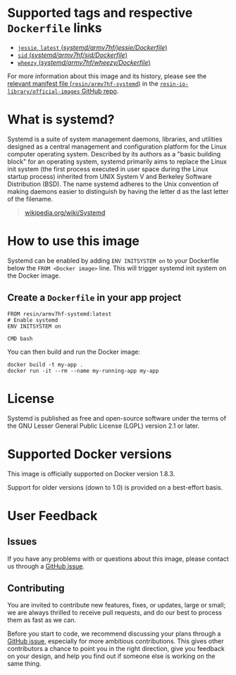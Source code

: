 # Supported tags and respective `Dockerfile` links

-	[`jessie`, `latest` (*systemd/armv7hf/jessie/Dockerfile*)](https://github.com/resin-io-library/base-images/blob/530095359baa58850b65c19665f0f63ecd4ca989/systemd/armv7hf/jessie/Dockerfile)
-	[`sid` (*systemd/armv7hf/sid/Dockerfile*)](https://github.com/resin-io-library/base-images/blob/530095359baa58850b65c19665f0f63ecd4ca989/systemd/armv7hf/sid/Dockerfile)
-	[`wheezy` (*systemd/armv7hf/wheezy/Dockerfile*)](https://github.com/resin-io-library/base-images/blob/006a367b75f2b8b6f8df2146a116df1ee624514c/systemd/armv7hf/wheezy/Dockerfile)

For more information about this image and its history, please see the [relevant manifest file (`resin/armv7hf-systemd`)](https://github.com/resin-io-library/official-images/blob/master/library/armv7hf-systemd) in the [`resin-io-library/official-images` GitHub repo](https://github.com/resin-io-library/official-images).

# What is systemd?

Systemd is a suite of system management daemons, libraries, and utilities designed as a central management and configuration platform for the Linux computer operating system. Described by its authors as a "basic building block" for an operating system, systemd primarily aims to replace the Linux init system (the first process executed in user space during the Linux startup process) inherited from UNIX System V and Berkeley Software Distribution (BSD). The name systemd adheres to the Unix convention of making daemons easier to distinguish by having the letter d as the last letter of the filename.

> [wikipedia.org/wiki/Systemd](https://en.wikipedia.org/wiki/Systemd)


# How to use this image

Systemd can be enabled by adding `ENV INITSYSTEM on` to your Dockerfile below the `FROM <Docker image>` line. This will trigger systemd init system on the Docker image.

## Create a `Dockerfile` in your app project

	FROM resin/armv7hf-systemd:latest
	# Enable systemd
	ENV INITSYSTEM on

	CMD bash	

You can then build and run the Docker image:

	docker build -t my-app .
	docker run -it --rm --name my-running-app my-app

# License

 Systemd is published as free and open-source software under the terms of the GNU Lesser General Public License (LGPL) version 2.1 or later.

# Supported Docker versions

This image is officially supported on Docker version 1.8.3.

Support for older versions (down to 1.0) is provided on a best-effort basis.

# User Feedback

## Issues

If you have any problems with or questions about this image, please contact us through a [GitHub issue](https://github.com/resin-io-library/base-images/issues).

## Contributing

You are invited to contribute new features, fixes, or updates, large or small; we are always thrilled to receive pull requests, and do our best to process them as fast as we can.

Before you start to code, we recommend discussing your plans through a [GitHub issue](https://github.com/resin-io-library/base-images/issues), especially for more ambitious contributions. This gives other contributors a chance to point you in the right direction, give you feedback on your design, and help you find out if someone else is working on the same thing.

